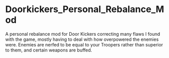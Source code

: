 # Doorkickers_Personal_Rebalance_Mod

A personal rebalance mod for Door Kickers correcting many flaws I found with the game, mostly having to deal with how overpowered the enemies were. Enemies are nerfed to be equal to your Troopers rather than superior to them, and certain weapons are buffed.
